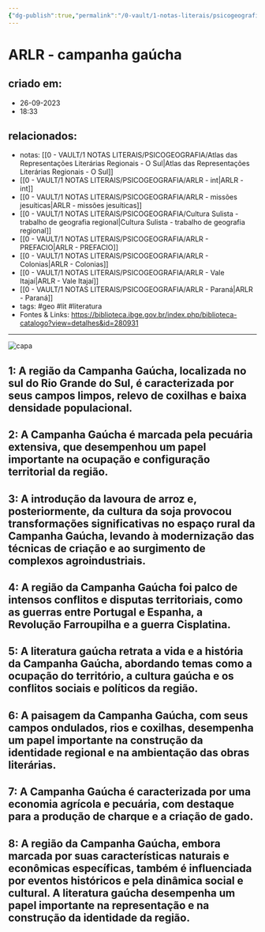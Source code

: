 ```yaml
---
{"dg-publish":true,"permalink":"/0-vault/1-notas-literais/psicogeografia/arlr-campanha-gaucha/","tags":["geo","lit","literatura"],"dgHomeLink":true,"dgShowLocalGraph":true,"dgShowFileTree":true,"dgEnableSearch":true}
---
```


# ARLR - campanha gaúcha

## criado em: 
- 26-09-2023
- 18:33
## relacionados:
- notas: [[0 - VAULT/1 NOTAS LITERAIS/PSICOGEOGRAFIA/Atlas das Representações Literárias Regionais - O Sul\|Atlas das Representações Literárias Regionais - O Sul]]
- [[0 - VAULT/1 NOTAS LITERAIS/PSICOGEOGRAFIA/ARLR - int\|ARLR - int]]
- [[0 - VAULT/1 NOTAS LITERAIS/PSICOGEOGRAFIA/ARLR - missões jesuíticas\|ARLR - missões jesuíticas]]
- [[0 - VAULT/1 NOTAS LITERAIS/PSICOGEOGRAFIA/Cultura Sulista - trabalho de geografia regional\|Cultura Sulista - trabalho de geografia regional]]
- [[0 - VAULT/1 NOTAS LITERAIS/PSICOGEOGRAFIA/ARLR - PREFACIO\|ARLR - PREFACIO]]
- [[0 - VAULT/1 NOTAS LITERAIS/PSICOGEOGRAFIA/ARLR - Colonias\|ARLR - Colonias]]
- [[0 - VAULT/1 NOTAS LITERAIS/PSICOGEOGRAFIA/ARLR - Vale Itajaí\|ARLR - Vale Itajaí]]
- [[0 - VAULT/1 NOTAS LITERAIS/PSICOGEOGRAFIA/ARLR - Paraná\|ARLR - Paraná]]
- tags: #geo #lit #literatura 
- Fontes & Links: https://biblioteca.ibge.gov.br/index.php/biblioteca-catalogo?view=detalhes&id=280931
---

![capa](https://cdn.rcn67.com.br/upload/dn_noticia/2016/11/93525.jpg)


## 1: A região da Campanha Gaúcha, localizada no sul do Rio Grande do Sul, é caracterizada por seus campos limpos, relevo de coxilhas e baixa densidade populacional.

## 2: A Campanha Gaúcha é marcada pela pecuária extensiva, que desempenhou um papel importante na ocupação e configuração territorial da região.

## 3: A introdução da lavoura de arroz e, posteriormente, da cultura da soja provocou transformações significativas no espaço rural da Campanha Gaúcha, levando à modernização das técnicas de criação e ao surgimento de complexos agroindustriais.

## 4: A região da Campanha Gaúcha foi palco de intensos conflitos e disputas territoriais, como as guerras entre Portugal e Espanha, a Revolução Farroupilha e a guerra Cisplatina.

## 5: A literatura gaúcha retrata a vida e a história da Campanha Gaúcha, abordando temas como a ocupação do território, a cultura gaúcha e os conflitos sociais e políticos da região.

## 6: A paisagem da Campanha Gaúcha, com seus campos ondulados, rios e coxilhas, desempenha um papel importante na construção da identidade regional e na ambientação das obras literárias.

## 7: A Campanha Gaúcha é caracterizada por uma economia agrícola e pecuária, com destaque para a produção de charque e a criação de gado.

## 8: A região da Campanha Gaúcha, embora marcada por suas características naturais e econômicas específicas, também é influenciada por eventos históricos e pela dinâmica social e cultural. A literatura gaúcha desempenha um papel importante na representação e na construção da identidade da região.
